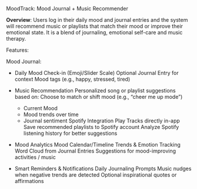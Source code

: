 MoodTrack: Mood Journal + Music Recommender

**Overview**: 
Users log in their daily mood and journal entries and the system will recommend music or playlists that match their mood or improve their emotional state. It is a blend of journaling, emotional self-care and music therapy.

Features:

Mood Journal: 
- Daily Mood Check-in (Emoji/Slider Scale)
Optional Journal Entry for context
Mood tags (e.g., happy, stressed, tired)

- Music Recommendation
Personalized song or playlist suggestions based on:
Choose to match or shift mood (e.g., “cheer me up mode”)
    - Current Mood
    - Mood trends over time
    - Journal sentiment
Spotify Integration
Play Tracks directly in-app
Save recommended playlists to Spotify account
Analyze Spotify listening history for better suggestions

- Mood Analytics
Mood Calendar/Timeline
Trends & Emotion Tracking
Word Cloud from Journal Entries
Suggestions for mood-improving activities / music

- Smart Reminders & Notifications
Daily Journaling Prompts
Music nudges when negative trends are detected
Optional inspirational quotes or affirmations
